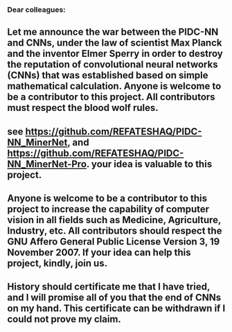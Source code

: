 ### Dear colleagues:

## Let me announce the war between the PIDC-NN and CNNs, under the law of scientist Max Planck and the inventor Elmer Sperry in order to destroy the reputation of convolutional neural networks  (CNNs) that was established based on simple mathematical calculation. Anyone is welcome to be a contributor to this project. All contributors must respect the blood wolf rules. 

## see https://github.com/REFATESHAQ/PIDC-NN_MinerNet, and https://github.com/REFATESHAQ/PIDC-NN_MinerNet-Pro. your idea is valuable to this project. 

## Anyone is welcome to be a contributor to this project to increase the capability of computer vision in all fields such as Medicine, Agriculture, Industry, etc. All contributors should respect the GNU Affero General Public License Version 3, 19 November 2007. If your idea can help this project, kindly, join us.

## History should certificate me that I have tried, and I will promise all of you that the end of CNNs on my hand. This certificate can be withdrawn if I could not prove my claim.
